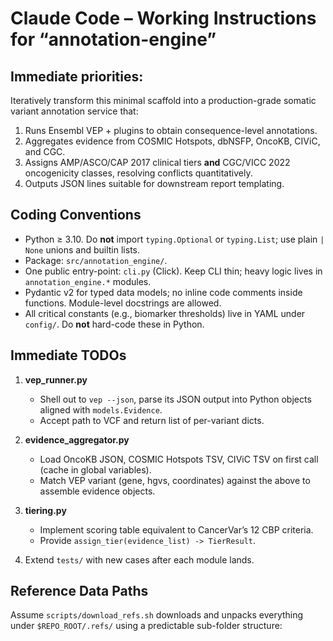 # Claude Code – Working Instructions for “annotation-engine”
<!-- Detailed architecture in docs/ANNOTATION_PIPELINE_BLUEPRINT.md -->
<!-- For high-level vision and Phase-2 requirements see docs/ROADMAP.md -->

## Immediate priorities:
Iteratively transform this minimal scaffold into a production-grade somatic
variant annotation service that:
1. Runs Ensembl VEP + plugins to obtain consequence-level annotations.
2. Aggregates evidence from COSMIC Hotspots, dbNSFP, OncoKB, CIViC, and CGC.
3. Assigns AMP/ASCO/CAP 2017 clinical tiers **and** CGC/VICC 2022 oncogenicity
   classes, resolving conflicts quantitatively.
4. Outputs JSON lines suitable for downstream report templating.

## Coding Conventions
* Python ≥ 3.10.  Do **not** import `typing.Optional` or `typing.List`; use
  plain `| None` unions and builtin lists.
* Package: `src/annotation_engine/`.
* One public entry-point: `cli.py` (Click). Keep CLI thin; heavy logic lives in
  `annotation_engine.*` modules.
* Pydantic v2 for typed data models; no inline code comments inside functions.
  Module-level docstrings are allowed.
* All critical constants (e.g., biomarker thresholds) live in YAML under
  `config/`. Do **not** hard-code these in Python.

## Immediate TODOs
1. **vep_runner.py**  
   * Shell out to `vep --json`, parse its JSON output into Python objects
     aligned with `models.Evidence`.
   * Accept path to VCF and return list of per-variant dicts.

2. **evidence_aggregator.py**  
   * Load OncoKB JSON, COSMIC Hotspots TSV, CIViC TSV on first call (cache in
     global variables).
   * Match VEP variant (gene, hgvs, coordinates) against the above to assemble
     evidence objects.

3. **tiering.py**  
   * Implement scoring table equivalent to CancerVar’s 12 CBP criteria.
   * Provide `assign_tier(evidence_list) -> TierResult`.

4. Extend `tests/` with new cases after each module lands.

## Reference Data Paths
Assume `scripts/download_refs.sh` downloads and unpacks everything under
`$REPO_ROOT/.refs/` using a predictable sub-folder structure:

